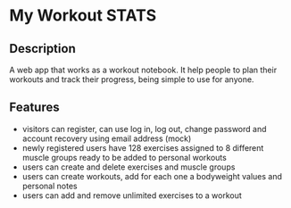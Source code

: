 # My Workout STATS 


## Description
A web app that works as a workout notebook. It help people to plan their workouts and track their progress, being simple to use for anyone.


## Features
- visitors can register, can use log in, log out, change password and account recovery using email address (mock)
- newly registered users have 128 exercises assigned to 8 different muscle groups ready to be added to personal workouts
- users can create and delete exercises and muscle groups
- users can create workouts, add for each one a bodyweight values and personal notes
- users can add and remove unlimited exercises to a workout